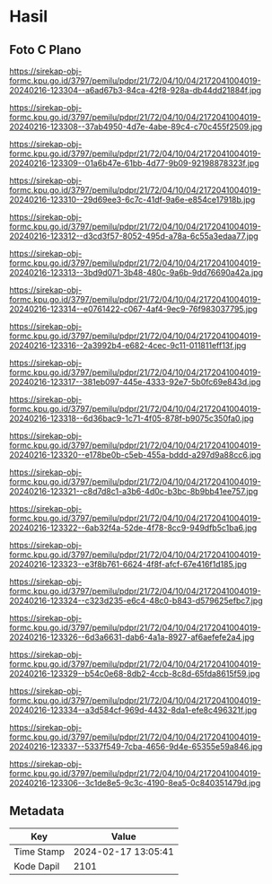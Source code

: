 # Hasil

## Foto C Plano

https://sirekap-obj-formc.kpu.go.id/3797/pemilu/pdpr/21/72/04/10/04/2172041004019-20240216-123304--a6ad67b3-84ca-42f8-928a-db44dd21884f.jpg

https://sirekap-obj-formc.kpu.go.id/3797/pemilu/pdpr/21/72/04/10/04/2172041004019-20240216-123308--37ab4950-4d7e-4abe-89c4-c70c455f2509.jpg

https://sirekap-obj-formc.kpu.go.id/3797/pemilu/pdpr/21/72/04/10/04/2172041004019-20240216-123309--01a6b47e-61bb-4d77-9b09-92198878323f.jpg

https://sirekap-obj-formc.kpu.go.id/3797/pemilu/pdpr/21/72/04/10/04/2172041004019-20240216-123310--29d69ee3-6c7c-41df-9a6e-e854ce17918b.jpg

https://sirekap-obj-formc.kpu.go.id/3797/pemilu/pdpr/21/72/04/10/04/2172041004019-20240216-123312--d3cd3f57-8052-495d-a78a-6c55a3edaa77.jpg

https://sirekap-obj-formc.kpu.go.id/3797/pemilu/pdpr/21/72/04/10/04/2172041004019-20240216-123313--3bd9d071-3b48-480c-9a6b-9dd76690a42a.jpg

https://sirekap-obj-formc.kpu.go.id/3797/pemilu/pdpr/21/72/04/10/04/2172041004019-20240216-123314--e0761422-c067-4af4-9ec9-76f983037795.jpg

https://sirekap-obj-formc.kpu.go.id/3797/pemilu/pdpr/21/72/04/10/04/2172041004019-20240216-123316--2a3992b4-e682-4cec-9c11-011811eff13f.jpg

https://sirekap-obj-formc.kpu.go.id/3797/pemilu/pdpr/21/72/04/10/04/2172041004019-20240216-123317--381eb097-445e-4333-92e7-5b0fc69e843d.jpg

https://sirekap-obj-formc.kpu.go.id/3797/pemilu/pdpr/21/72/04/10/04/2172041004019-20240216-123318--6d36bac9-1c71-4f05-878f-b9075c350fa0.jpg

https://sirekap-obj-formc.kpu.go.id/3797/pemilu/pdpr/21/72/04/10/04/2172041004019-20240216-123320--e178be0b-c5eb-455a-bddd-a297d9a88cc6.jpg

https://sirekap-obj-formc.kpu.go.id/3797/pemilu/pdpr/21/72/04/10/04/2172041004019-20240216-123321--c8d7d8c1-a3b6-4d0c-b3bc-8b9bb41ee757.jpg

https://sirekap-obj-formc.kpu.go.id/3797/pemilu/pdpr/21/72/04/10/04/2172041004019-20240216-123322--6ab32f4a-52de-4f78-8cc9-949dfb5c1ba6.jpg

https://sirekap-obj-formc.kpu.go.id/3797/pemilu/pdpr/21/72/04/10/04/2172041004019-20240216-123323--e3f8b761-6624-4f8f-afcf-67e416f1d185.jpg

https://sirekap-obj-formc.kpu.go.id/3797/pemilu/pdpr/21/72/04/10/04/2172041004019-20240216-123324--c323d235-e6c4-48c0-b843-d579625efbc7.jpg

https://sirekap-obj-formc.kpu.go.id/3797/pemilu/pdpr/21/72/04/10/04/2172041004019-20240216-123326--6d3a6631-dab6-4a1a-8927-af6aefefe2a4.jpg

https://sirekap-obj-formc.kpu.go.id/3797/pemilu/pdpr/21/72/04/10/04/2172041004019-20240216-123329--b54c0e68-8db2-4ccb-8c8d-65fda8615f59.jpg

https://sirekap-obj-formc.kpu.go.id/3797/pemilu/pdpr/21/72/04/10/04/2172041004019-20240216-123334--a3d584cf-969d-4432-8da1-efe8c496321f.jpg

https://sirekap-obj-formc.kpu.go.id/3797/pemilu/pdpr/21/72/04/10/04/2172041004019-20240216-123337--5337f549-7cba-4656-9d4e-65355e59a846.jpg

https://sirekap-obj-formc.kpu.go.id/3797/pemilu/pdpr/21/72/04/10/04/2172041004019-20240216-123306--3c1de8e5-9c3c-4190-8ea5-0c840351479d.jpg


## Metadata

| Key        | Value               |
| ---------- | ------------------- |
| Time Stamp | 2024-02-17 13:05:41 |
| Kode Dapil | 2101                |




